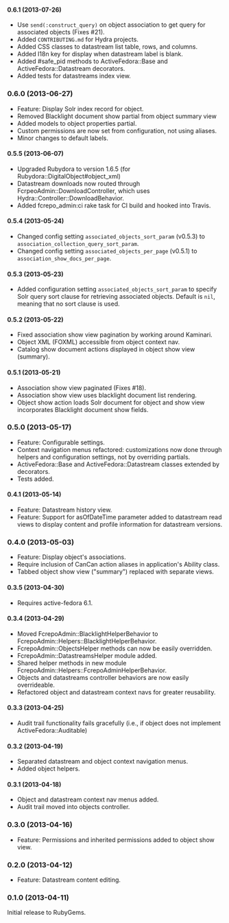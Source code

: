 #### 0.6.1 (2013-07-26)

* Use `send(:construct_query)` on object association to get query for associated objects (Fixes #21).
* Added `CONTRIBUTING.md` for Hydra projects.
* Added CSS classes to datastream list table, rows, and columns.
* Added I18n key for display when datastream label is blank.
* Added #safe_pid methods to ActiveFedora::Base and ActiveFedora::Datastream decorators.
* Added tests for datastreams index view.

### 0.6.0 (2013-06-27)

* Feature: Display Solr index record for object.
* Removed Blacklight document show partial from object summary view
* Added models to object properties partial.
* Custom permissions are now set from configuration, not using aliases.
* Minor changes to default labels.

#### 0.5.5 (2013-06-07)

* Upgraded Rubydora to version 1.6.5 (for Rubydora::DigitalObject#object_xml)
* Datastream downloads now routed through FcrpeoAdmin::DownloadController, which uses Hydra::Controller::DownloadBehavior.
* Added fcrepo_admin:ci rake task for CI build and hooked into Travis.

#### 0.5.4 (2013-05-24)

* Changed config setting `associated_objects_sort_param` (v0.5.3) to `association_collection_query_sort_param`.
* Changed config setting `associated_objects_per_page` (v0.5.1) to `association_show_docs_per_page`.

#### 0.5.3 (2013-05-23)

* Added configuration setting `associated_objects_sort_param` to specify Solr query sort clause for retrieving associated objects. Default is `nil`, meaning that no sort clause is used.

#### 0.5.2 (2013-05-22)

* Fixed association show view pagination by working around Kaminari.
* Object XML (FOXML) accessible from object context nav.
* Catalog show document actions displayed in object show view (summary).

#### 0.5.1 (2013-05-21)

* Association show view paginated (Fixes #18). 
* Association show view uses blacklight document list rendering.
* Object show action loads Solr document for object and show view incorporates Blacklight document show fields.

### 0.5.0 (2013-05-17)

* Feature: Configurable settings.
* Context navigation menus refactored: customizations now done through helpers and configuration settings, not by overriding partials.
* ActiveFedora::Base and ActiveFedora::Datastream classes extended by decorators.
* Tests added.

#### 0.4.1 (2013-05-14)

* Feature: Datastream history view.
* Feature: Support for asOfDateTime parameter added to datastream read views to display content and profile information for datastream versions.

### 0.4.0 (2013-05-03)

* Feature: Display object's associations.
* Require inclusion of CanCan action aliases in application's Ability class.
* Tabbed object show view ("summary") replaced with separate views.

#### 0.3.5 (2013-04-30)

* Requires active-fedora 6.1.

#### 0.3.4 (2013-04-29)

* Moved FcrepoAdmin::BlacklightHelperBehavior to FcrepoAdmin::Helpers::BlacklightHelperBehavior.
* FcrepoAdmin::ObjectsHelper methods can now be easily overridden.
* FcrepoAdmin::DatastreamsHelper module added.
* Shared helper methods in new module FcrepoAdmin::Helpers::FcrepoAdminHelperBehavior.
* Objects and datastreams controller behaviors are now easily overrideable.
* Refactored object and datastream context navs for greater reusability.

#### 0.3.3 (2013-04-25)

* Audit trail functionality fails gracefully (i.e., if object does not implement ActiveFedora::Auditable)

#### 0.3.2 (2013-04-19)

* Separated datastream and object context navigation menus.
* Added object helpers.

#### 0.3.1 (2013-04-18)

* Object and datastream context nav menus added.
* Audit trail moved into objects controller.

### 0.3.0 (2013-04-16)

* Feature: Permissions and inherited permissions added to object show view.

### 0.2.0 (2013-04-12)

* Feature: Datastream content editing.

### 0.1.0 (2013-04-11)

Initial release to RubyGems.

